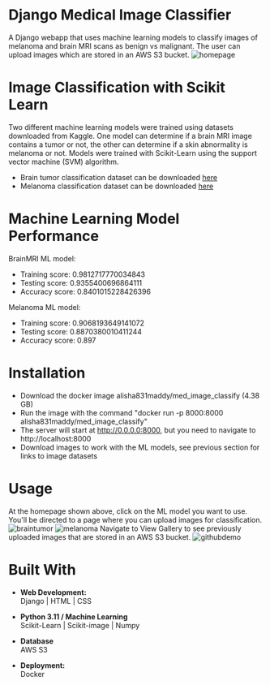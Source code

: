 # Django Medical Image Classifier
A Django webapp that uses machine learning models to classify images of melanoma and brain MRI scans as benign vs malignant. The user can upload images which are stored in an AWS S3 bucket.
![homepage](https://github.com/am831/django-image-classifier/assets/59581465/6f1a0ef4-a1b2-452d-b5ee-36ace14b641f)


# Image Classification with Scikit Learn
Two different machine learning models were trained using datasets downloaded from Kaggle. One model can determine if a brain MRI image contains a tumor or not, the other can determine if a skin abnormality is melanoma or not. Models were trained with Scikit-Learn using the support vector machine (SVM) algorithm.

- Brain tumor classification dataset can be downloaded [here](https://www.kaggle.com/datasets/sartajbhuvaji/brain-tumor-classification-mri?resource=download)
- Melanoma classification dataset can be downloaded [here](https://www.kaggle.com/datasets/hasnainjaved/melanoma-skin-cancer-dataset-of-10000-images?resource=download)

# Machine Learning Model Performance
BrainMRI ML model:
- Training score: 0.9812717770034843
- Testing score: 0.9355400696864111
- Accuracy score: 0.8401015228426396

Melanoma ML model:
- Training score: 0.9068193649141072
- Testing score: 0.8870380010411244
- Accuracy score: 0.897

# Installation
- Download the docker image alisha831maddy/med_image_classify (4.38 GB)
- Run the image with the command "docker run -p 8000:8000 alisha831maddy/med_image_classify"
- The server will start at http://0.0.0.0:8000, but you need to navigate to http://localhost:8000
- Download images to work with the ML models, see previous section for links to image datasets

# Usage
At the homepage shown above, click on the ML model you want to use. You'll be directed to a page where you can upload images for classification.
![braintumor](https://github.com/am831/django-image-classifier/assets/59581465/c60a2d46-f7f6-438d-ab21-36e543e1741f)
![melanoma](https://github.com/am831/django-image-classifier/assets/59581465/e129fdac-47b3-4b75-bbf7-9526cb5bfbfe)
Navigate to View Gallery to see previously uploaded images that are stored in an AWS S3 bucket.
![githubdemo](https://github.com/am831/django-image-classifier/assets/59581465/6d5066aa-c746-4742-ac22-6634f188f0c4)

# Built With

- **Web Development:** <br>
Django | HTML | CSS 

- **Python 3.11 / Machine Learning** <br>
Scikit-Learn | Scikit-image | Numpy

- **Database** <br>
AWS S3

- **Deployment:** <br>
Docker
